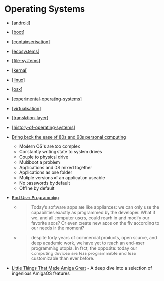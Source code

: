 Operating Systems
=================

* [[android]]
* [[boot]]
* [[containserisation]]
* [[ecosystems]]
* [[file-systems]]
* [[kernal]]
* [[linux]]
* [[osx]]
* [[experimental-operating-systems]]
* [[virtualisation]]
* [[translation-layer]]



* [[history-of-operating-systems]]




* [Bring back the ease of 80s and 90s personal computing](https://medium.com/@probonopd/bring-back-the-ease-of-80s-and-90s-personal-computing-393738c5e2a1)
    * Modern OS's are too complex
    * Constantly writing state to system drives
    * Couple to physical drive
    * Multiboot a problem
    * Applications and OS mixed together
    * Applications as one folder
    * Mutiple versions of an application useable
    * No passwords by default
    * Offline by default
* [End User Programming](https://www.inkandswitch.com/end-user-programming.html)
    * > Today’s software apps are like appliances: we can only use the capabilities exactly as programmed by the developer. What if we, and all computer users, could reach in and modify our favorite apps? Or even create new apps on the fly according to our needs in the moment?
    * > despite forty years of commercial products, open source, and deep academic work, we have yet to reach an end-user programming utopia. In fact, the opposite: today our computing devices are less programmable and less customizable than ever before.

* [Little Things That Made Amiga Great](https://datagubbe.se/ltmag/) - A deep dive into a selection of ingenious AmigaOS features

[//begin]: # "Autogenerated link references for markdown compatibility"
[android]: android.md "Android"
[boot]: boot.md "Boot - System Startup"
[containserisation]: containserisation.md "Containerisation"
[ecosystems]: ecosystems.md "desktop ecosystems"
[file-systems]: file-systems.md "File Systems"
[kernal]: kernal.md "Kernal"
[linux]: linux.md "Linux"
[osx]: osx.md "osx"
[experimental-operating-systems]: experimental-operating-systems.md "experimental-operating-systems"
[virtualisation]: virtualisation.md "Virtualisation"
[translation-layer]: translation-layer.md "translation-layer"
[history-of-operating-systems]: history-of-operating-systems.md "History of Operating Systems"
[//end]: # "Autogenerated link references"